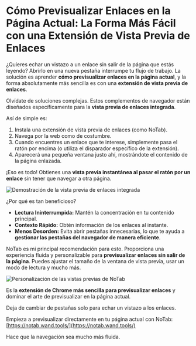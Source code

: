 # Cómo Previsualizar Enlaces en la Página Actual: La Forma Más Fácil con una Extensión de Vista Previa de Enlaces

¿Quieres echar un vistazo a un enlace sin salir de la página que estás leyendo? Abrirlo en una nueva pestaña interrumpe tu flujo de trabajo. La solución es aprender **cómo previsualizar enlaces en la página actual**, y la forma absolutamente más sencilla es con una **extensión de vista previa de enlaces**.

Olvídate de soluciones complejas. Estos complementos de navegador están diseñados específicamente para la **vista previa de enlaces integrada**.

Así de simple es:
1.  Instala una extensión de vista previa de enlaces (como NoTab).
2.  Navega por la web como de costumbre.
3.  Cuando encuentres un enlace que te interese, simplemente pasa el ratón por encima (o utiliza el disparador específico de la extensión).
4.  Aparecerá una pequeña ventana justo ahí, mostrándote el contenido de la página enlazada.

¡Eso es todo! Obtienes una **vista previa instantánea al pasar el ratón por un enlace** sin tener que navegar a otra página.

![Demostración de la vista previa de enlaces integrada](images/notab1.png)

¿Por qué es tan beneficioso?
*   **Lectura Ininterrumpida:** Mantén la concentración en tu contenido principal.
*   **Contexto Rápido:** Obtén información de los enlaces al instante.
*   **Menos Desorden:** Evita abrir pestañas innecesarias, lo que te ayuda a **gestionar las pestañas del navegador de manera eficiente**.

NoTab es mi principal recomendación para esto. Proporciona una experiencia fluida y personalizable para **previsualizar enlaces sin salir de la página**. Puedes ajustar el tamaño de la ventana de vista previa, usar un modo de lectura y mucho más.

![Personalización de las vistas previas de NoTab](images/notab2.png)

Es la **extensión de Chrome más sencilla para previsualizar enlaces** y dominar el arte de previsualizar en la página actual.

Deja de cambiar de pestañas solo para echar un vistazo a los enlaces.

Empieza a previsualizar directamente en tu página actual con NoTab: [https://notab.wand.tools/](https://notab.wand.tools/)

Hace que la navegación sea mucho más fluida.
